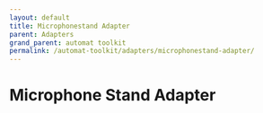 ```yaml
---
layout: default
title: Microphonestand Adapter
parent: Adapters
grand_parent: automat toolkit
permalink: /automat-toolkit/adapters/microphonestand-adapter/
---
```


# Microphone Stand Adapter
